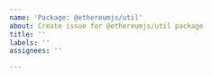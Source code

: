 ```yaml
---
name: 'Package: @ethereumjs/util'
about: Create issue for @ethereumjs/util package
title: ''
labels: ''
assignees: ''

---
```



